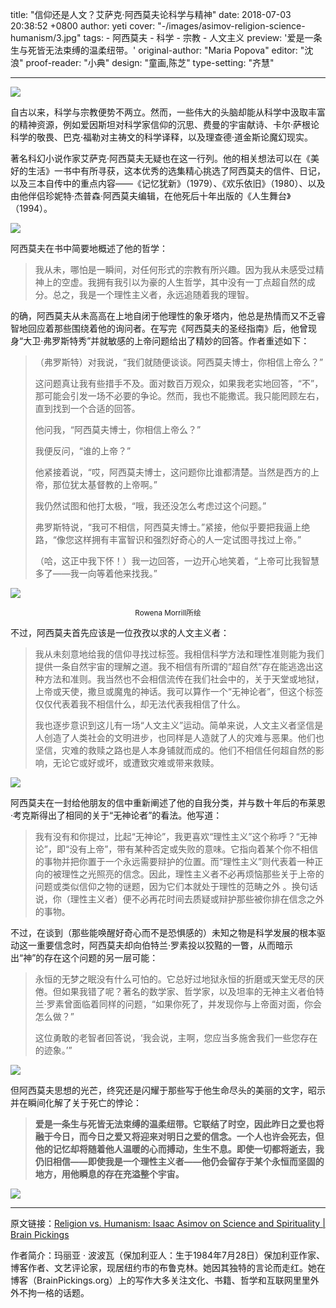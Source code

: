 title: "信仰还是人文？艾萨克·阿西莫夫论科学与精神"
date: 2018-07-03 20:38:52 +0800
author: yeti
cover: "-/images/asimov-religion-science-humanism/3.jpg"
tags:
    - 阿西莫夫
    - 科学
    - 宗教
    - 人文主义
preview: '爱是一条生与死皆无法束缚的温柔纽带。'
original-author: "Maria Popova"
editor: "沈浪"
proof-reader: "小典"
design: "童画,陈芝"
type-setting: "齐慧"

---
![](-/images/asimov-religion-science-humanism/1.webp)

自古以来，科学与宗教便势不两立。然而，一些伟大的头脑却能从科学中汲取丰富的精神资源，例如爱因斯坦对科学家信仰的沉思、费曼的宇宙献诗、卡尔·萨根论科学的敬畏、巴克·福勒对主祷文的科学译释，以及理查德·道金斯论魔幻现实。

著名科幻小说作家艾萨克·阿西莫夫无疑也在这一行列。他的相关想法可以在《美好的生活》一书中有所寻获，这本优秀的选集精心挑选了阿西莫夫的信件、日记，以及三本自传中的重点内容——《记忆犹新》（1979）、《欢乐依旧》（1980）、以及由他伴侣珍妮特·杰普森·阿西莫夫编辑，在他死后十年出版的《人生舞台》（1994）。

![](-/images/asimov-religion-science-humanism/2.webp)

阿西莫夫在书中简要地概述了他的哲学：

> 我从未，哪怕是一瞬间，对任何形式的宗教有所兴趣。因为我从未感受过精神上的空虚。我拥有我引以为豪的人生哲学，其中没有一丁点超自然的成分。总之，我是一个理性主义者，永远追随着我的理智。

的确，阿西莫夫从未高高在上地自闭于他理性的象牙塔内，他总是热情而又不乏睿智地回应着那些围绕着他的询问者。在写完《阿西莫夫的圣经指南》后，他曾现身“大卫·弗罗斯特秀”并就敏感的上帝问题给出了精妙的回答。作者重述如下：

>（弗罗斯特）对我说，“我们就随便谈谈。阿西莫夫博士，你相信上帝么？”
>
> 这问题真让我有些措手不及。面对数百万观众，如果我老实地回答，“不”，那可能会引发一场不必要的争论。然而，我也不能撒谎。我只能罔顾左右，直到找到一个合适的回答。
>
> 他问我，“阿西莫夫博士，你相信上帝么？”
>
> 我便反问，“谁的上帝？”
> 
> 他紧接着说，“哎，阿西莫夫博士，这问题你比谁都清楚。当然是西方的上帝，那位犹太基督教的上帝啊。”
>
> 我仍然试图和他打太极，“哦，我还没怎么考虑过这个问题。”
> 
> 弗罗斯特说，“我可不相信，阿西莫夫博士。”紧接，他似乎要把我逼上绝路，“像您这样拥有丰富智识和强烈好奇心的人一定试图寻找过上帝。”
>
>（哈，这正中我下怀！）我一边回答，一边开心地笑着，“上帝可比我智慧多了——我一向等着他来找我。”

![](-/images/asimov-religion-science-humanism/3.jpg)
<center><small>Rowena Morrill所绘</small></center>

不过，阿西莫夫首先应该是一位孜孜以求的人文主义者：

> 我从未刻意地给我的信仰寻找过标签。我相信科学方法和理性准则能为我们提供一条自然宇宙的理解之道。我不相信有所谓的“超自然”存在能逃逸出这种方法和准则。我当然也不会相信流传在我们社会中的，关于天堂或地狱，上帝或天使，撒旦或魔鬼的神话。我可以算作一个“无神论者”，但这个标签仅仅代表着我不相信什么，却无法代表我相信了什么。
> 
> 我也逐步意识到这儿有一场“人文主义”运动。简单来说，人文主义者坚信是人创造了人类社会的文明进步，也同样是人造就了人的灾难与恶果。他们也坚信，灾难的救赎之路也是人本身铺就而成的。他们不相信任何超自然的影响，无论它或好或坏，或遭致灾难或带来救赎。

![](-/images/asimov-religion-science-humanism/4.webp)

阿西莫夫在一封给他朋友的信中重新阐述了他的自我分类，并与数十年后的布莱恩·考克斯得出了相同的关于“无神论者”的看法。他写道：

> 我有没有和你提过，比起“无神论”，我更喜欢“理性主义”这个称呼？“无神论”，即“没有上帝”，带有某种否定或失败的意味。它指向着某个你不相信的事物并把你置于一个永远需要辩护的位置。而“理性主义”则代表着一种正向的被理性之光照亮的信念。因此，理性主义者不必再烦恼那些关于上帝的问题或类似信仰之物的谜题，因为它们本就处于理性的范畴之外 。换句话说，你（理性主义者）便不必再花时间去质疑或辩护那些被你排在信念之外的事物。

不过，在谈到（那些能唤醒好奇心而不是恐惧感的）未知之物是科学发展的根本驱动这一重要信念时，阿西莫夫却向伯特兰·罗素投以狡黠的一瞥，从而暗示出“神”的存在这个问题的另一层可能：

> 永恒的无梦之眠没有什么可怕的。它总好过地狱永恒的折磨或天堂无尽的厌倦。但如果我错了呢？著名的数学家、哲学家，以及坦率的无神主义者伯特兰·罗素曾面临着同样的问题，“如果你死了，并发现你与上帝面对面，你会怎么做？”
>
> 这位勇敢的老智者回答说，‘我会说，主啊，您应当多施舍我们一些您存在的迹象。’”

![](-/images/asimov-religion-science-humanism/5.webp)

但阿西莫夫思想的光芒，终究还是闪耀于那些写于他生命尽头的美丽的文字，昭示并在瞬间化解了关于死亡的悖论：

> **爱是一条生与死皆无法束缚的温柔纽带。它联结了时空，因此昨日之爱也将融于今日，而今日之爱又将迎来对明日之爱的信念。一个人也许会死去，但他的记忆却将随着他人温暖的心而搏动，生生不息。即使一切都将逝去，我仍旧相信——即使我是一个理性主义者——他仍会留存于某个永恒而坚固的地方，用他瞬息的存在充溢整个宇宙。**

![](-/images/asimov-religion-science-humanism/6.webp)

---
原文链接：[Religion vs. Humanism: Isaac Asimov on Science and Spirituality | Brain Pickings](https://www.brainpickings.org/2013/08/13/isaac-asimov-religion-science-humanism/)

作者简介：玛丽亚 · 波波瓦（保加利亚人：生于1984年7月28日）保加利亚作家、博客作者、文艺评论家，现居纽约市的布鲁克林。她因其独特的言论而走红。她在博客（BrainPickings.org）上的写作大多关注文化、书籍、哲学和互联网里里外外不拘一格的话题。